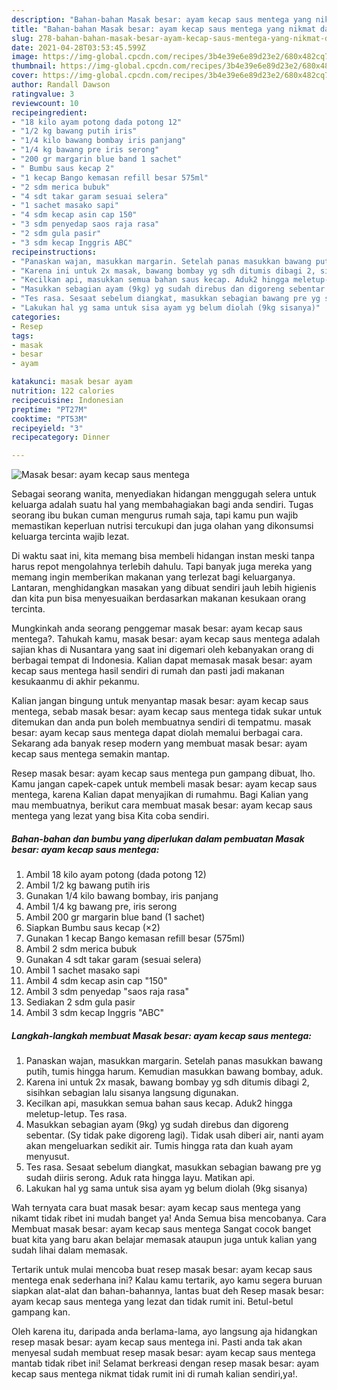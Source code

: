 ```yaml
---
description: "Bahan-bahan Masak besar: ayam kecap saus mentega yang nikmat dan Mudah Dibuat"
title: "Bahan-bahan Masak besar: ayam kecap saus mentega yang nikmat dan Mudah Dibuat"
slug: 278-bahan-bahan-masak-besar-ayam-kecap-saus-mentega-yang-nikmat-dan-mudah-dibuat
date: 2021-04-28T03:53:45.599Z
image: https://img-global.cpcdn.com/recipes/3b4e39e6e89d23e2/680x482cq70/masak-besar-ayam-kecap-saus-mentega-foto-resep-utama.jpg
thumbnail: https://img-global.cpcdn.com/recipes/3b4e39e6e89d23e2/680x482cq70/masak-besar-ayam-kecap-saus-mentega-foto-resep-utama.jpg
cover: https://img-global.cpcdn.com/recipes/3b4e39e6e89d23e2/680x482cq70/masak-besar-ayam-kecap-saus-mentega-foto-resep-utama.jpg
author: Randall Dawson
ratingvalue: 3
reviewcount: 10
recipeingredient:
- "18 kilo ayam potong dada potong 12"
- "1/2 kg bawang putih iris"
- "1/4 kilo bawang bombay iris panjang"
- "1/4 kg bawang pre iris serong"
- "200 gr margarin blue band 1 sachet"
- " Bumbu saus kecap 2"
- "1 kecap Bango kemasan refill besar 575ml"
- "2 sdm merica bubuk"
- "4 sdt takar garam sesuai selera"
- "1 sachet masako sapi"
- "4 sdm kecap asin cap 150"
- "3 sdm penyedap saos raja rasa"
- "2 sdm gula pasir"
- "3 sdm kecap Inggris ABC"
recipeinstructions:
- "Panaskan wajan, masukkan margarin. Setelah panas masukkan bawang putih, tumis hingga harum. Kemudian masukkan bawang bombay, aduk."
- "Karena ini untuk 2x masak, bawang bombay yg sdh ditumis dibagi 2, sisihkan sebagian lalu sisanya langsung digunakan."
- "Kecilkan api, masukkan semua bahan saus kecap. Aduk2 hingga meletup-letup. Tes rasa."
- "Masukkan sebagian ayam (9kg) yg sudah direbus dan digoreng sebentar. (Sy tidak pake digoreng lagi). Tidak usah diberi air, nanti ayam akan mengeluarkan sedikit air. Tumis hingga rata dan kuah ayam menyusut."
- "Tes rasa. Sesaat sebelum diangkat, masukkan sebagian bawang pre yg sudah diiris serong. Aduk rata hingga layu. Matikan api."
- "Lakukan hal yg sama untuk sisa ayam yg belum diolah (9kg sisanya)"
categories:
- Resep
tags:
- masak
- besar
- ayam

katakunci: masak besar ayam 
nutrition: 122 calories
recipecuisine: Indonesian
preptime: "PT27M"
cooktime: "PT53M"
recipeyield: "3"
recipecategory: Dinner

---
```



![Masak besar: ayam kecap saus mentega](https://img-global.cpcdn.com/recipes/3b4e39e6e89d23e2/680x482cq70/masak-besar-ayam-kecap-saus-mentega-foto-resep-utama.jpg)

Sebagai seorang wanita, menyediakan hidangan menggugah selera untuk keluarga adalah suatu hal yang membahagiakan bagi anda sendiri. Tugas seorang ibu bukan cuman mengurus rumah saja, tapi kamu pun wajib memastikan keperluan nutrisi tercukupi dan juga olahan yang dikonsumsi keluarga tercinta wajib lezat.

Di waktu  saat ini, kita memang bisa membeli hidangan instan meski tanpa harus repot mengolahnya terlebih dahulu. Tapi banyak juga mereka yang memang ingin memberikan makanan yang terlezat bagi keluarganya. Lantaran, menghidangkan masakan yang dibuat sendiri jauh lebih higienis dan kita pun bisa menyesuaikan berdasarkan makanan kesukaan orang tercinta. 



Mungkinkah anda seorang penggemar masak besar: ayam kecap saus mentega?. Tahukah kamu, masak besar: ayam kecap saus mentega adalah sajian khas di Nusantara yang saat ini digemari oleh kebanyakan orang di berbagai tempat di Indonesia. Kalian dapat memasak masak besar: ayam kecap saus mentega hasil sendiri di rumah dan pasti jadi makanan kesukaanmu di akhir pekanmu.

Kalian jangan bingung untuk menyantap masak besar: ayam kecap saus mentega, sebab masak besar: ayam kecap saus mentega tidak sukar untuk ditemukan dan anda pun boleh membuatnya sendiri di tempatmu. masak besar: ayam kecap saus mentega dapat diolah memalui berbagai cara. Sekarang ada banyak resep modern yang membuat masak besar: ayam kecap saus mentega semakin mantap.

Resep masak besar: ayam kecap saus mentega pun gampang dibuat, lho. Kamu jangan capek-capek untuk membeli masak besar: ayam kecap saus mentega, karena Kalian dapat menyajikan di rumahmu. Bagi Kalian yang mau membuatnya, berikut cara membuat masak besar: ayam kecap saus mentega yang lezat yang bisa Kita coba sendiri.

<!--inarticleads1-->

##### Bahan-bahan dan bumbu yang diperlukan dalam pembuatan Masak besar: ayam kecap saus mentega:

1. Ambil 18 kilo ayam potong (dada potong 12)
1. Ambil 1/2 kg bawang putih iris
1. Gunakan 1/4 kilo bawang bombay, iris panjang
1. Ambil 1/4 kg bawang pre, iris serong
1. Ambil 200 gr margarin blue band (1 sachet)
1. Siapkan  Bumbu saus kecap (×2)
1. Gunakan 1 kecap Bango kemasan refill besar (575ml)
1. Ambil 2 sdm merica bubuk
1. Gunakan 4 sdt takar garam (sesuai selera)
1. Ambil 1 sachet masako sapi
1. Ambil 4 sdm kecap asin cap &#34;150&#34;
1. Ambil 3 sdm penyedap &#34;saos raja rasa&#34;
1. Sediakan 2 sdm gula pasir
1. Ambil 3 sdm kecap Inggris &#34;ABC&#34;




<!--inarticleads2-->

##### Langkah-langkah membuat Masak besar: ayam kecap saus mentega:

1. Panaskan wajan, masukkan margarin. Setelah panas masukkan bawang putih, tumis hingga harum. Kemudian masukkan bawang bombay, aduk.
1. Karena ini untuk 2x masak, bawang bombay yg sdh ditumis dibagi 2, sisihkan sebagian lalu sisanya langsung digunakan.
1. Kecilkan api, masukkan semua bahan saus kecap. Aduk2 hingga meletup-letup. Tes rasa.
1. Masukkan sebagian ayam (9kg) yg sudah direbus dan digoreng sebentar. (Sy tidak pake digoreng lagi). Tidak usah diberi air, nanti ayam akan mengeluarkan sedikit air. Tumis hingga rata dan kuah ayam menyusut.
1. Tes rasa. Sesaat sebelum diangkat, masukkan sebagian bawang pre yg sudah diiris serong. Aduk rata hingga layu. Matikan api.
1. Lakukan hal yg sama untuk sisa ayam yg belum diolah (9kg sisanya)




Wah ternyata cara buat masak besar: ayam kecap saus mentega yang nikamt tidak ribet ini mudah banget ya! Anda Semua bisa mencobanya. Cara Membuat masak besar: ayam kecap saus mentega Sangat cocok banget buat kita yang baru akan belajar memasak ataupun juga untuk kalian yang sudah lihai dalam memasak.

Tertarik untuk mulai mencoba buat resep masak besar: ayam kecap saus mentega enak sederhana ini? Kalau kamu tertarik, ayo kamu segera buruan siapkan alat-alat dan bahan-bahannya, lantas buat deh Resep masak besar: ayam kecap saus mentega yang lezat dan tidak rumit ini. Betul-betul gampang kan. 

Oleh karena itu, daripada anda berlama-lama, ayo langsung aja hidangkan resep masak besar: ayam kecap saus mentega ini. Pasti anda tak akan menyesal sudah membuat resep masak besar: ayam kecap saus mentega mantab tidak ribet ini! Selamat berkreasi dengan resep masak besar: ayam kecap saus mentega nikmat tidak rumit ini di rumah kalian sendiri,ya!.


